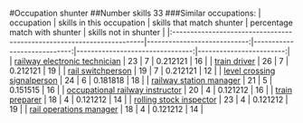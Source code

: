 #Occupation shunter
##Number skills 33
###Similar occupations:
| occupation                                                            |   skills in this occupation |   skills that match shunter |   percentage match with shunter |   skills not in shunter |
|:----------------------------------------------------------------------|----------------------------:|----------------------------:|--------------------------------:|------------------------:|
| [railway electronic technician](railway_electronic_technician.md)     |                          23 |                           7 |                        0.212121 |                      16 |
| [train driver](train_driver.md)                                       |                          26 |                           7 |                        0.212121 |                      19 |
| [rail switchperson](rail_switchperson.md)                             |                          19 |                           7 |                        0.212121 |                      12 |
| [level crossing signalperson](level_crossing_signalperson.md)         |                          24 |                           6 |                        0.181818 |                      18 |
| [railway station manager](railway_station_manager.md)                 |                          21 |                           5 |                        0.151515 |                      16 |
| [occupational railway instructor](occupational_railway_instructor.md) |                          20 |                           4 |                        0.121212 |                      16 |
| [train preparer](train_preparer.md)                                   |                          18 |                           4 |                        0.121212 |                      14 |
| [rolling stock inspector](rolling_stock_inspector.md)                 |                          23 |                           4 |                        0.121212 |                      19 |
| [rail operations manager](rail_operations_manager.md)                 |                          18 |                           4 |                        0.121212 |                      14 |
